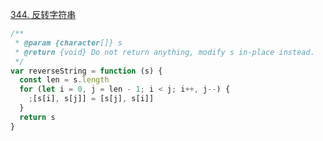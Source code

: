 [344. 反转字符串](https://leetcode-cn.com/problems/reverse-string/)

```javascript
/**
 * @param {character[]} s
 * @return {void} Do not return anything, modify s in-place instead.
 */
var reverseString = function (s) {
  const len = s.length
  for (let i = 0, j = len - 1; i < j; i++, j--) {
    ;[s[i], s[j]] = [s[j], s[i]]
  }
  return s
}
```

